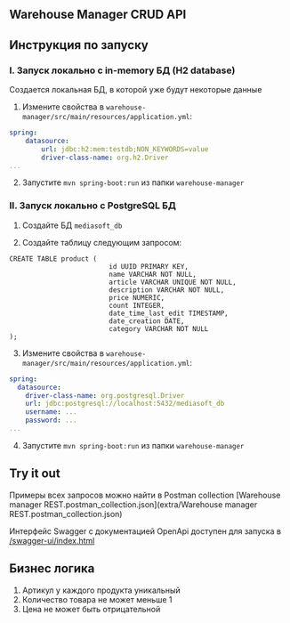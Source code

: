 ## Warehouse Manager CRUD API

## Инструкция по запуску

### I. Запуск локально с in-memory БД (H2 database)

Создается локальная БД, в которой уже будут некоторые данные

1. Измените свойства в `warehouse-manager/src/main/resources/application.yml`:
```yaml
spring:
    datasource:
        url: jdbc:h2:mem:testdb;NON_KEYWORDS=value
        driver-class-name: org.h2.Driver
...
```

2. Запустите `mvn spring-boot:run` из папки `warehouse-manager`

### II. Запуск локально с PostgreSQL БД

1. Создайте БД `mediasoft_db`

2. Создайте таблицу следующим запросом:
```postgresql
CREATE TABLE product (
                         id UUID PRIMARY KEY,
                         name VARCHAR NOT NULL,
                         article VARCHAR UNIQUE NOT NULL,
                         description VARCHAR NOT NULL,
                         price NUMERIC,
                         count INTEGER,
                         date_time_last_edit TIMESTAMP,
                         date_creation DATE,
                         category VARCHAR NOT NULL
);
```
3. Измените свойства в `warehouse-manager/src/main/resources/application.yml`:
```yaml
spring:
  datasource:
    driver-class-name: org.postgresql.Driver
    url: jdbc:postgresql://localhost:5432/mediasoft_db
    username: ...
    password: ...
...
```

4. Запустите `mvn spring-boot:run` из папки `warehouse-manager`

## Try it out

Примеры всех запросов можно найти в Postman collection [Warehouse manager REST.postman_collection.json](extra/Warehouse manager REST.postman_collection.json)

Интерфейс Swagger с документацией OpenApi доступен для запуска в [/swagger-ui/index.html](http://localhost:8080/swagger-ui/index.html)

## Бизнес логика
1. Артикул у каждого продукта уникальный
2. Количество товара не может меньше 1
3. Цена не может быть отрицательной